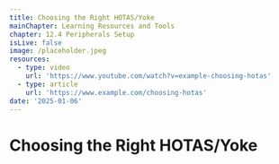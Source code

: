 ```yaml
---
title: Choosing the Right HOTAS/Yoke
mainChapter: Learning Resources and Tools
chapter: 12.4 Peripherals Setup
isLive: false
image: /placeholder.jpeg
resources:
  - type: video
    url: 'https://www.youtube.com/watch?v=example-choosing-hotas'
  - type: article
    url: 'https://www.example.com/choosing-hotas'
date: '2025-01-06'
---
```


# Choosing the Right HOTAS/Yoke
